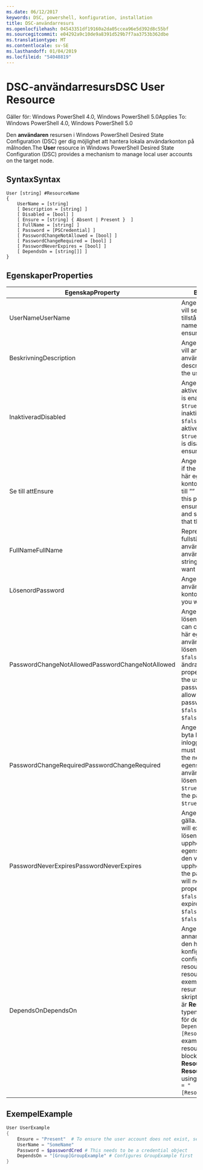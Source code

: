 ```yaml
---
ms.date: 06/12/2017
keywords: DSC, powershell, konfiguration, installation
title: DSC-användarresurs
ms.openlocfilehash: 04543351df19160a2da05ccea96e5d392d8c55bf
ms.sourcegitcommit: e04292a9c10de9a8391d529b7f7aa3753b362dbe
ms.translationtype: MT
ms.contentlocale: sv-SE
ms.lasthandoff: 01/04/2019
ms.locfileid: "54048819"
---
```

# <a name="dsc-user-resource"></a><span data-ttu-id="a5b48-103">DSC-användarresurs</span><span class="sxs-lookup"><span data-stu-id="a5b48-103">DSC User Resource</span></span>

<span data-ttu-id="a5b48-104">Gäller för: Windows PowerShell 4.0, Windows PowerShell 5.0</span><span class="sxs-lookup"><span data-stu-id="a5b48-104">Applies To: Windows PowerShell 4.0, Windows PowerShell 5.0</span></span>

<span data-ttu-id="a5b48-105">Den **användaren** resursen i Windows PowerShell Desired State Configuration (DSC) ger dig möjlighet att hantera lokala användarkonton på målnoden.</span><span class="sxs-lookup"><span data-stu-id="a5b48-105">The **User** resource in Windows PowerShell Desired State Configuration (DSC) provides a mechanism to manage local user accounts on the target node.</span></span>

## <a name="syntax"></a><span data-ttu-id="a5b48-106">Syntax</span><span class="sxs-lookup"><span data-stu-id="a5b48-106">Syntax</span></span>

```
User [string] #ResourceName
{
    UserName = [string]
    [ Description = [string] ]
    [ Disabled = [bool] ]
    [ Ensure = [string] { Absent | Present }  ]
    [ FullName = [string] ]
    [ Password = [PSCredential] ]
    [ PasswordChangeNotAllowed = [bool] ]
    [ PasswordChangeRequired = [bool] ]
    [ PasswordNeverExpires = [bool] ]
    [ DependsOn = [string[]] ]
}
```

## <a name="properties"></a><span data-ttu-id="a5b48-107">Egenskaper</span><span class="sxs-lookup"><span data-stu-id="a5b48-107">Properties</span></span>

|  <span data-ttu-id="a5b48-108">Egenskap</span><span class="sxs-lookup"><span data-stu-id="a5b48-108">Property</span></span>  |  <span data-ttu-id="a5b48-109">Beskrivning</span><span class="sxs-lookup"><span data-stu-id="a5b48-109">Description</span></span>   |
|---|---|
| <span data-ttu-id="a5b48-110">UserName</span><span class="sxs-lookup"><span data-stu-id="a5b48-110">UserName</span></span>| <span data-ttu-id="a5b48-111">Anger namnet på kontot som du vill se till att ett visst tillstånd.</span><span class="sxs-lookup"><span data-stu-id="a5b48-111">Indicates the account name for which you want to ensure a specific state.</span></span>|
| <span data-ttu-id="a5b48-112">Beskrivning</span><span class="sxs-lookup"><span data-stu-id="a5b48-112">Description</span></span>| <span data-ttu-id="a5b48-113">Anger den beskrivning som du vill använda för användarkontot.</span><span class="sxs-lookup"><span data-stu-id="a5b48-113">Indicates the description you want to use for the user account.</span></span>|
| <span data-ttu-id="a5b48-114">Inaktiverad</span><span class="sxs-lookup"><span data-stu-id="a5b48-114">Disabled</span></span>| <span data-ttu-id="a5b48-115">Anger om kontot är aktiverat.</span><span class="sxs-lookup"><span data-stu-id="a5b48-115">Indicates if the account is enabled.</span></span> <span data-ttu-id="a5b48-116">Den här egenskapen `$true` så att det här kontot är inaktiverat och ange den till `$false` så att den är aktiverad.</span><span class="sxs-lookup"><span data-stu-id="a5b48-116">Set this property to `$true` to ensure that this account is disabled, and set it to `$false` to ensure that it is enabled.</span></span>|
| <span data-ttu-id="a5b48-117">Se till att</span><span class="sxs-lookup"><span data-stu-id="a5b48-117">Ensure</span></span>| <span data-ttu-id="a5b48-118">Anger om kontot finns.</span><span class="sxs-lookup"><span data-stu-id="a5b48-118">Indicates if the account exists.</span></span> <span data-ttu-id="a5b48-119">Ange den här egenskapen ”aktuella” så att konton som finns och ange den till ”” så att kontot inte finns.</span><span class="sxs-lookup"><span data-stu-id="a5b48-119">Set this property to "Present" to ensure that the account exists, and set it to "Absent" to ensure that the account does not exist.</span></span>|
| <span data-ttu-id="a5b48-120">FullName</span><span class="sxs-lookup"><span data-stu-id="a5b48-120">FullName</span></span>| <span data-ttu-id="a5b48-121">Representerar en sträng med det fullständiga namnet som du vill använda för användarkontot.</span><span class="sxs-lookup"><span data-stu-id="a5b48-121">Represents a string with the full name you want to use for the user account.</span></span>|
| <span data-ttu-id="a5b48-122">Lösenord</span><span class="sxs-lookup"><span data-stu-id="a5b48-122">Password</span></span>| <span data-ttu-id="a5b48-123">Anger det lösenord som du vill använda för det här kontot.</span><span class="sxs-lookup"><span data-stu-id="a5b48-123">Indicates the password you want to use for this account.</span></span> |
| <span data-ttu-id="a5b48-124">PasswordChangeNotAllowed</span><span class="sxs-lookup"><span data-stu-id="a5b48-124">PasswordChangeNotAllowed</span></span>| <span data-ttu-id="a5b48-125">Anger om användaren kan ändra lösenordet.</span><span class="sxs-lookup"><span data-stu-id="a5b48-125">Indicates if the user can change the password.</span></span> <span data-ttu-id="a5b48-126">Den här egenskapen `$true` så att användaren inte kan ändra lösenordet och ange den till `$false` att tillåta användare att ändra lösenordet.</span><span class="sxs-lookup"><span data-stu-id="a5b48-126">Set this property to `$true` to ensure that the user cannot change the password, and set it to `$false` to allow the user to change the password.</span></span> <span data-ttu-id="a5b48-127">Standardvärdet är `$false`.</span><span class="sxs-lookup"><span data-stu-id="a5b48-127">The default value is `$false`.</span></span>|
| <span data-ttu-id="a5b48-128">PasswordChangeRequired</span><span class="sxs-lookup"><span data-stu-id="a5b48-128">PasswordChangeRequired</span></span>| <span data-ttu-id="a5b48-129">Anger om användaren måste byta lösenord vid nästa inloggning.</span><span class="sxs-lookup"><span data-stu-id="a5b48-129">Indicates if the user must change the password at the next sign in.</span></span> <span data-ttu-id="a5b48-130">Den här egenskapen `$true` om användaren måste byta lösenord.</span><span class="sxs-lookup"><span data-stu-id="a5b48-130">Set this property to `$true` if the user must change the password.</span></span> <span data-ttu-id="a5b48-131">Standardvärdet är `$true`.</span><span class="sxs-lookup"><span data-stu-id="a5b48-131">The default value is `$true`.</span></span>|
| <span data-ttu-id="a5b48-132">PasswordNeverExpires</span><span class="sxs-lookup"><span data-stu-id="a5b48-132">PasswordNeverExpires</span></span>| <span data-ttu-id="a5b48-133">Anger om lösenordet upphör att gälla.</span><span class="sxs-lookup"><span data-stu-id="a5b48-133">Indicates if the password will expire.</span></span> <span data-ttu-id="a5b48-134">Att säkerställa att lösenordet för det här kontot upphör aldrig att gälla, ange egenskapen till `$true`, och ge den värdet `$false` om lösenordet upphör att gälla.</span><span class="sxs-lookup"><span data-stu-id="a5b48-134">To ensure that the password for this account will never expire, set this property to `$true`, and set it to `$false` if the password will expire.</span></span> <span data-ttu-id="a5b48-135">Standardvärdet är `$false`.</span><span class="sxs-lookup"><span data-stu-id="a5b48-135">The default value is `$false`.</span></span>|
| <span data-ttu-id="a5b48-136">DependsOn</span><span class="sxs-lookup"><span data-stu-id="a5b48-136">DependsOn</span></span> | <span data-ttu-id="a5b48-137">Anger att konfigurationen av en annan resurs måste köras innan den här resursen har konfigurerats.</span><span class="sxs-lookup"><span data-stu-id="a5b48-137">Indicates that the configuration of another resource must run before this resource is configured.</span></span> <span data-ttu-id="a5b48-138">Till exempel om ID för resurskonfigurationen skriptblock som du vill köra först är **ResourceName** och är av typen **ResourceType**, syntaxen för den här egenskapen är `DependsOn = "[ResourceType]ResourceName"`.</span><span class="sxs-lookup"><span data-stu-id="a5b48-138">For example, if the ID of the resource configuration script block that you want to run first is **ResourceName** and its type is **ResourceType**, the syntax for using this property is `DependsOn = "[ResourceType]ResourceName"`.</span></span>|

## <a name="example"></a><span data-ttu-id="a5b48-139">Exempel</span><span class="sxs-lookup"><span data-stu-id="a5b48-139">Example</span></span>

```powershell
User UserExample
{
    Ensure = "Present"  # To ensure the user account does not exist, set Ensure to "Absent"
    UserName = "SomeName"
    Password = $passwordCred # This needs to be a credential object
    DependsOn = "[Group]GroupExample" # Configures GroupExample first
}
```